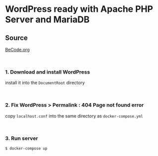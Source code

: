 # WordPress ready with Apache PHP Server and MariaDB

## Source
[BeCode.org](https://github.com/becodeorg/LIE-Jepsen-2.14/tree/master/02-the-hill/03-wordpress/parcours/docker-compose)

<br>

### 1. Download and install WordPress
install it into the `DocumentRoot` directory

<br>

### 2. Fix WordPress > Permalink : 404 Page not found error
copy `localhost.conf` into the same directory as `docker-compose.yml`

<br>

### 3. Run server
``` bash
$ docker-compose up
```
